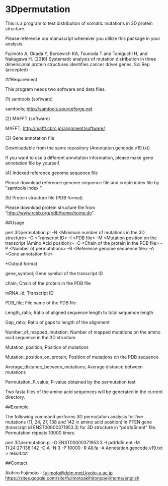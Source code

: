 # 3Dpermutation
This is a program to test distribution of somatic mutations in 3D protein structure.

Please reference our manuscript whenever you utilize this package in your analysis.

Fujimoto A, Okada Y, Boroevich KA, Tsunoda T and Taniguchi H, and Nakagawa H. (2016) Systematic analysis of mutation distribution in three dimensional protein structures identifies cancer driver genes. Sci Rep (accepted)


##Requirement

This program needs two software and data files.

(1) samtools (software)

samtools; http://samtools.sourceforge.net


(2) MAFFT (software)

MAFFT; http://mafft.cbrc.jp/alignment/software/


(3) Gene annotation file

Downloadable from the same repository (Annotation.gencode.v19.txt)

If you want to use a different annotation information, please make gene annotation file by yourself.

(4) Indexed reference genome sequence file

Please download reference genome sequence file and create index file by "samtools index <reference genome sequence file>".

(5) Protein structure file (PDB format)

Please download protein structure file from "http://www.rcsb.org/pdb/home/home.do".


##Usage

perl 3Dpermutation.pl -N \<Minimum number of mutations in the 3D structure\> -G \<Transcript ID\> -I \<PDB file\>  -M \<Mutation position on the transcript (Amino Acid position)\> -C \<Chain of the protein in the PDB file\> -P \<Number of permutations\> -R \<Reference genome sequence file\> -A \<Gene annotation file\>

*Output format

gene_symbol; Gene symbol of the transcript ID


chain; Chain of the protein in the PDB file


mRNA_id; Transcript ID


PDB_file; File name of the PDB file


Length_ratio; Ratio of aligned sequence length to total sequence length


Gap_ratio; Ratio of gaps to length of the alignment 


Number_of_mapped_mutation; Number of mapped mutations on the amino acid sequence in the 3D structure


Mutation_position; Position of mutations


Mutation_position_on_protein; Position of mutations on the PDB sequence


Average_distance_between_mutations; Average distance between mutations


Permutaiton_P_value; P-value obtained by the permutation test


Two fasta files of the amino acid sequences will be generated in the current directory.


##Example

The following command performs 3D permutation analysis for five mutations (11, 24, 27, 138 and 142 in amino acid position) in PTEN gene (transcript id ENST00000371953.3) for 3D structure in "pdb1d5r.ent" file. Permutation repeats 10000 times.

perl 3Dpermutation.pl -G ENST00000371953.3 -I pdb1d5r.ent  -M 11:24:27:138:142 -C A -N 3 -P 10000 -R All.fa -A Annotation.gencode.v19.txt > result.txt


##Contact

Akihiro Fujimoto - fujimoto@ddm.med.kyoto-u.ac.jp
https://sites.google.com/site/fujimotoakihironopeji/home/english